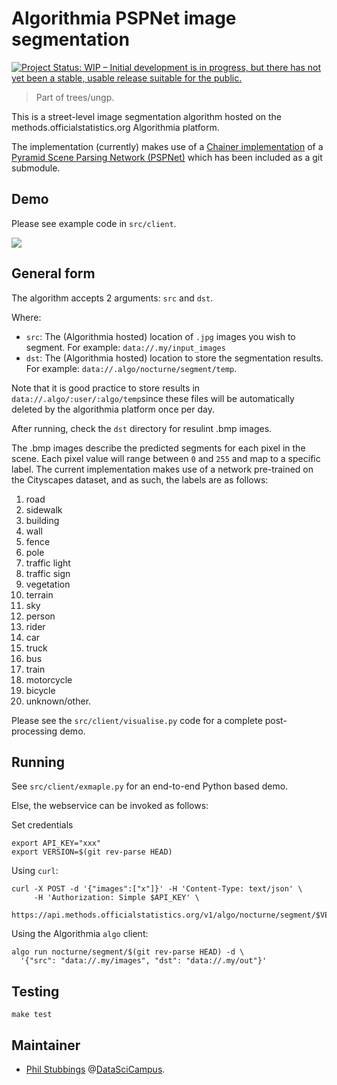 # Algorithmia PSPNet image segmentation

[![Project Status: WIP – Initial development is in progress, but there has not yet been a stable, usable release suitable for the public.](http://www.repostatus.org/badges/latest/wip.svg)](http://www.repostatus.org/#wip)

> Part of trees/ungp.

This is a street-level image segmentation algorithm hosted on the
methods.officialstatistics.org Algorithmia platform.

The implementation (currently) makes use of a
[Chainer implementation](https://github.com/datasciencecampus/chainer-pspnet) of a
[Pyramid Scene Parsing Network (PSPNet)](https://hszhao.github.io/projects/pspnet/)
which has been included as a git submodule. 


## Demo

Please see example code in `src/client`.

![](https://datasciencecampus.github.io/assets/segments.jpg)

## General form

The algorithm accepts 2 arguments: `src` and `dst`.

Where:

* `src`: The (Algorithmia hosted) location of `.jpg` images you wish to segment. For example: `data://.my/input_images`
* `dst`: The (Algorithmia hosted) location to store the segmentation results. For example: `data://.algo/nocturne/segment/temp`.

Note that it is good practice to store results in
`data://.algo/:user/:algo/temp`since these files will be automatically deleted
by the algorithmia platform once per day.

After running, check the `dst` directory for resulint .bmp images.

The .bmp images describe the predicted segments for each pixel in the scene.
Each pixel value will range between `0` and `255` and map to a specific label.
The current implementation makes use of a network pre-trained on the Cityscapes
dataset, and as such, the labels are as follows:

1. road
2. sidewalk
3. building
4. wall
5. fence
6. pole
7. traffic light
8. traffic sign
9. vegetation
10. terrain
11. sky
12. person
13. rider
14. car
15. truck
16. bus
17. train
18. motorcycle
19. bicycle
20. unknown/other.

Please see the `src/client/visualise.py` code for a complete post-processing demo.


## Running

See `src/client/exmaple.py` for an end-to-end Python based demo.

Else, the webservice can be invoked as follows:


Set credentials

```
export API_KEY="xxx"
export VERSION=$(git rev-parse HEAD)
```

Using `curl`:

```
curl -X POST -d '{"images":["x"]}' -H 'Content-Type: text/json' \
     -H 'Authorization: Simple $API_KEY' \
  https://api.methods.officialstatistics.org/v1/algo/nocturne/segment/$VERSION

```

Using the Algorithmia `algo` client:

```
algo run nocturne/segment/$(git rev-parse HEAD) -d \
  '{"src": "data://.my/images", "dst": "data://.my/out"}'
```


## Testing

```
make test
```

## Maintainer

* [Phil Stubbings](https://github.com/phil8192) @[DataSciCampus](https://datasciencecampus.github.io/).
